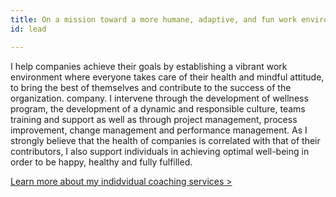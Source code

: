 ```yaml
---
title: On a mission toward a more humane, adaptive, and fun work environment
id: lead

---
```

I help companies achieve their goals by establishing a vibrant work environment where everyone takes care of their health and mindful attitude, to bring the best of themselves and contribute to the success of the organization. company. I intervene through the development of wellness program, the development of a dynamic and responsible culture, teams training and support as well as through project management, process improvement, change management and performance management. As I strongly believe that the health of companies is correlated with that of their contributors, I also support individuals in achieving optimal well-being in order to be happy, healthy and fully fulfilled.

[Learn more about my indidvidual coaching services >](https://nancy-bilodeau-refonte.vercel.app/accompagnement-holistique-coaching)